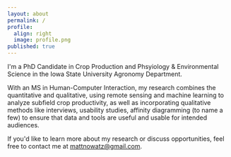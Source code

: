 ```yaml
---
layout: about
permalink: /
profile:
  align: right
  image: profile.png
published: true
---
```


I'm a PhD Candidate in Crop Production and Phsyiology & Environmental Science in the Iowa State University Agronomy Department.

With an MS in Human-Computer Interaction, my research combines the quantitative and qualitative, using remote sensing and machine learning to analyze subfield crop productivity, as well as incorporating qualitative methods like interviews, usability studies, affinity diagramming (to name a few) to ensure that data and tools are useful and usable for intended audiences.

If you'd like to learn more about my research or discuss opportunities, feel free to contact me at mattnowatz@gmail.com.
